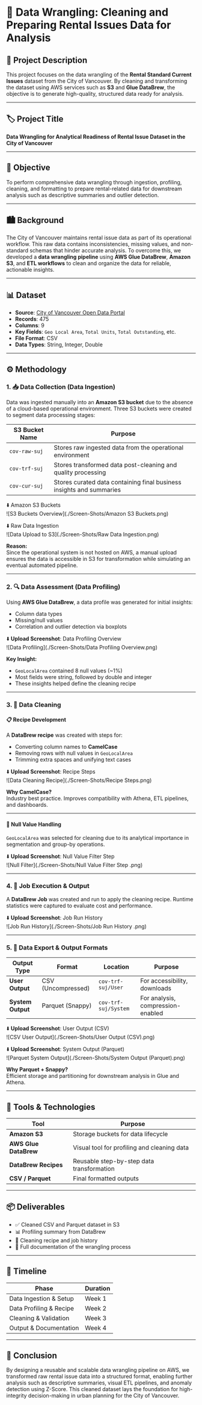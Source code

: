 # 🧹 Data Wrangling: Cleaning and Preparing Rental Issues Data for Analysis

## 📘 Project Description

This project focuses on the data wrangling of the **Rental Standard Current Issues** dataset from the City of Vancouver. By cleaning and transforming the dataset using AWS services such as **S3** and **Glue DataBrew**, the objective is to generate high-quality, structured data ready for analysis.

---

## 🏷️ Project Title

**Data Wrangling for Analytical Readiness of Rental Issue Dataset in the City of Vancouver**

---

## 🎯 Objective

To perform comprehensive data wrangling through ingestion, profiling, cleaning, and formatting to prepare rental-related data for downstream analysis such as descriptive summaries and outlier detection.

---

## 🏙️ Background

The City of Vancouver maintains rental issue data as part of its operational workflow. This raw data contains inconsistencies, missing values, and non-standard schemas that hinder accurate analysis. To overcome this, we developed a **data wrangling pipeline** using **AWS Glue DataBrew**, **Amazon S3**, and **ETL workflows** to clean and organize the data for reliable, actionable insights.

---

## 📊 Dataset

- **Source**: [City of Vancouver Open Data Portal](https://opendata.vancouver.ca/explore/dataset/rental-standards-current-issues/information/)
- **Records**: 475  
- **Columns**: 9  
- **Key Fields**: `Geo Local Area`, `Total Units`, `Total Outstanding`, etc.  
- **File Format**: CSV  
- **Data Types**: String, Integer, Double

---

## ⚙️ Methodology

### 1. 📥 Data Collection (Data Ingestion)

Data was ingested manually into an **Amazon S3 bucket** due to the absence of a cloud-based operational environment. Three S3 buckets were created to segment data processing stages:

| S3 Bucket Name  | Purpose |
|-----------------|---------|
| `cov-raw-suj`   | Stores raw ingested data from the operational environment |
| `cov-trf-suj`   | Stores transformed data post-cleaning and quality processing |
| `cov-cur-suj`   | Stores curated data containing final business insights and summaries |

⬇️ Amazon S3 Buckets  
![S3 Buckets Overview](./Screen-Shots/Amazon S3 Buckets.png)

⬇️ Raw Data Ingestion  
![Data Upload to S3](./Screen-Shots/Raw Data Ingestion.png)

**Reason:**  
Since the operational system is not hosted on AWS, a manual upload ensures the data is accessible in S3 for transformation while simulating an eventual automated pipeline.

---

### 2. 🔍 Data Assessment (Data Profiling)

Using **AWS Glue DataBrew**, a data profile was generated for initial insights:

- Column data types  
- Missing/null values  
- Correlation and outlier detection via boxplots

⬇️ **Upload Screenshot**: Data Profiling Overview  
![Data Profiling](./Screen-Shots/Data Profiling Overview.png)

**Key Insight:**

- `GeoLocalArea` contained 8 null values (~1%)  
- Most fields were string, followed by double and integer  
- These insights helped define the cleaning recipe

---

### 3. 🧼 Data Cleaning

#### 📋 Recipe Development

A **DataBrew recipe** was created with steps for:

- Converting column names to **CamelCase**  
- Removing rows with null values in `GeoLocalArea`  
- Trimming extra spaces and unifying text cases

⬇️ **Upload Screenshot**: Recipe Steps  
![Data Cleaning Recipe](./Screen-Shots/Recipe Steps.png)

**Why CamelCase?**  
Industry best practice. Improves compatibility with Athena, ETL pipelines, and dashboards.

---

#### 🧹 Null Value Handling

`GeoLocalArea` was selected for cleaning due to its analytical importance in segmentation and group-by operations.

⬇️ **Upload Screenshot**: Null Value Filter Step  
![Null Filter](./Screen-Shots/Null Value Filter Step .png)

---

### 4. 🚀 Job Execution & Output

A **DataBrew Job** was created and run to apply the cleaning recipe. Runtime statistics were captured to evaluate cost and performance.

⬇️ **Upload Screenshot**: Job Run History  
![Job Run History](./Screen-Shots/Job Run History  .png)

---

### 5. 💾 Data Export & Output Formats

| Output Type     | Format             | Location              | Purpose                           |
|-----------------|--------------------|-----------------------|-----------------------------------|
| **User Output** | CSV (Uncompressed) | `cov-trf-suj/User`    | For accessibility, downloads      |
| **System Output** | Parquet (Snappy) | `cov-trf-suj/System`  | For analysis, compression-enabled |

⬇️ **Upload Screenshot**: User Output (CSV)  
![CSV User Output](./Screen-Shots/User Output (CSV).png)

⬇️ **Upload Screenshot**: System Output (Parquet)  
![Parquet System Output](./Screen-Shots/System Output (Parquet).png)

**Why Parquet + Snappy?**  
Efficient storage and partitioning for downstream analysis in Glue and Athena.

---

## 🧰 Tools & Technologies

| Tool                  | Purpose                                      |
|-----------------------|----------------------------------------------|
| **Amazon S3**         | Storage buckets for data lifecycle           |
| **AWS Glue DataBrew** | Visual tool for profiling and cleaning data  |
| **DataBrew Recipes**  | Reusable step-by-step data transformation    |
| **CSV / Parquet**     | Final formatted outputs                      |

---

## 📦 Deliverables

- ✅ Cleaned CSV and Parquet dataset in S3  
- 📊 Profiling summary from DataBrew  
- 🧾 Cleaning recipe and job history  
- 📝 Full documentation of the wrangling process  

---

## 📅 Timeline

| Phase                   | Duration |
|-------------------------|----------|
| Data Ingestion & Setup  | Week 1   |
| Data Profiling & Recipe | Week 2   |
| Cleaning & Validation   | Week 3   |
| Output & Documentation  | Week 4   |

---

## 📌 Conclusion

By designing a reusable and scalable data wrangling pipeline on AWS, we transformed raw rental issue data into a structured format, enabling further analysis such as descriptive summaries, visual ETL pipelines, and anomaly detection using Z-Score. This cleaned dataset lays the foundation for high-integrity decision-making in urban planning for the City of Vancouver.
